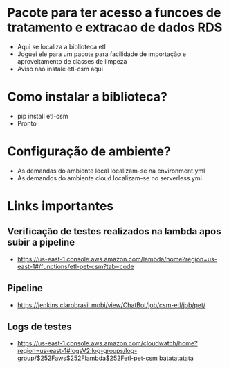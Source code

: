# Pacote para ter acesso a funcoes de tratamento e extracao de dados RDS
* Aqui se localiza a biblioteca etl
* Joguei ele para um pacote para facilidade de importação e aproveitamento de classes de limpeza
* Aviso nao instale etl-csm aqui
# Como instalar a biblioteca?
* pip install etl-csm
* Pronto
# Configuração de ambiente?
* As demandas do ambiente local localizam-se na environment.yml
* As demandos do ambiente cloud localizam-se no serverless.yml.
# Links importantes
## Verificação de testes realizados na lambda apos subir a pipeline
* https://us-east-1.console.aws.amazon.com/lambda/home?region=us-east-1#/functions/etl-pet-csm?tab=code
## Pipeline
* https://jenkins.clarobrasil.mobi/view/ChatBot/job/csm-etl/job/pet/
## Logs de testes
* https://us-east-1.console.aws.amazon.com/cloudwatch/home?region=us-east-1#logsV2:log-groups/log-group/$252Faws$252Flambda$252Fetl-pet-csm
batatatatata